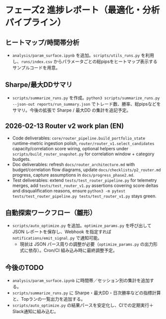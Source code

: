 # フェーズ2 進捗レポート（最適化・分析パイプライン）

## ヒートマップ/時間帯分析
- `analysis/param_surface.ipynb` を追加。`scripts/utils_runs.py` を利用し、`runs/index.csv` からパラメータごとの総pipsをヒートマップ表示するサンプルコードを用意。

## Sharpe/最大DDサマリ
- `scripts/summarize_runs.py` を作成。`python3 scripts/summarize_runs.py --json-out reports/run_summary.json` でトレード数、勝率、総pipsなどをサマリ。今後の拡張で Sharpe / 最大DD の集計を追記予定。

## 2026-02-13 Router v2 work plan (EN)
- Code deliverables: `core/router_pipeline.build_portfolio_state` runtime-metric ingestion polish, `router/router_v1.select_candidates` capacity/correlation score wiring, optional helpers under `scripts/build_router_snapshot.py` for correlation window + category budgets.
- Doc deliverables: refresh `docs/router_architecture.md` with budget/correlation flow diagrams, update `docs/checklists/p2_router.md` progress, capture assumptions in `docs/progress_phase2.md`.
- Test deliverables: extend `tests/test_router_pipeline.py` for telemetry merges, add `tests/test_router_v1.py` assertions covering score deltas and disqualification reasons, ensure `python3 -m pytest tests/test_router_pipeline.py tests/test_router_v1.py` stays green.

## 自動探索ワークフロー（雛形）
- `scripts/auto_optimize.py` を追加。`optimize_params.py` を呼び出して JSON レポートを保存し、Webhook を指定すれば `notifications/emit_signal.py` で通知可能。
  - 現状は JSON パース周りの調整が必要（`optimize_params.py` の出力形式に依存）。Cron/CI 組み込み時に最終調整予定。

## 今後のTODO
- `analysis/param_surface.ipynb` に時間帯／セッション別の集計を追加する。
- `scripts/summarize_runs.py` に Sharpe・最大DD・日次勝率などの指標計算と、Topランの一覧出力を追加する。
- `scripts/auto_optimize.py` の結果パースを安定化し、CIでの定期実行＋Slack通知に組み込む。
